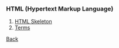 ### HTML (Hypertext Markup Language)

1. [HTML Skeleton](skeleton/README.md)
2. [Terms](terms/README.md)

[Back](../../tree/master/)
